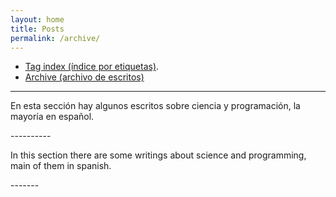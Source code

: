 ```yaml
---
layout: home
title: Posts
permalink: /archive/
---
```


- <a href="https://igomezv.github.io/tags/">Tag index (índice por etiquetas)</a>.
- [Archive (archivo de escritos)](archive_full.html)
--------
<p>
	En esta sección hay algunos escritos sobre ciencia y programación, la mayoría en español. 
</p>
----------
<p>
	In this section there are some writings about science and programming, main of them in spanish. 
</p>
-------
 


